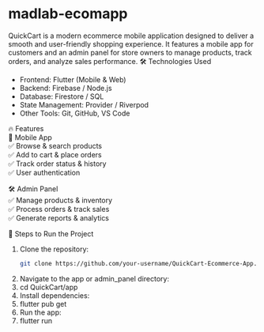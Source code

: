 # madlab-ecomapp
QuickCart is a modern ecommerce mobile application designed to deliver a smooth and user-friendly shopping experience. It features a mobile app for customers and an admin panel for store owners to manage products, track orders, and analyze sales performance.
  🛠️ Technologies Used  
-  Frontend:  Flutter (Mobile & Web)  
-  Backend:  Firebase / Node.js  
-  Database:  Firestore / SQL  
-  State Management:  Provider / Riverpod  
-  Other Tools:  Git, GitHub, VS Code  

  🔥 Features  
 📱 Mobile App   
✅ Browse & search products  
✅ Add to cart & place orders  
✅ Track order status & history  
✅ User authentication  

 🛠️ Admin Panel   
✅ Manage products & inventory  
✅ Process orders & track sales  
✅ Generate reports & analytics  

  🚀 Steps to Run the Project  
1. Clone the repository:  
   ```bash
   git clone https://github.com/your-username/QuickCart-Ecommerce-App.git
2.	Navigate to the app or admin_panel directory: 
3.	cd QuickCart/app
4.	Install dependencies: 
5.	flutter pub get
6.	Run the app: 
7.	flutter run


